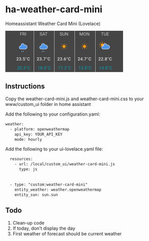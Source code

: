 # ha-weather-card-mini
Homeassistant Weather Card Mini (Lovelace)

![alt text](https://github.com/jer78/ha-weather-card-mini/blob/master/screen_shot.png)

## Instructions
Copy the weather-card-mini.js and weather-card-mini.css to your www/custom_ui folder in home assistant

Add the following to your configuration.yaml:

```
weather:
  - platform: openweathermap
    api_key: YOUR_API_KEY
    mode: hourly
```

Add the following to your ui-lovelace.yaml file:

```
  resources:
    - url: /local/custom_ui/weather-card-mini.js
      type: js
      
      
  - type: "custom:weather-card-mini"
    entity_weather: weather.openweathermap
    entity_sun: sun.sun
```

## Todo
1. Clean-up code 
2. If today, don't display the day 
3. First weather of forecast should be current weather 
